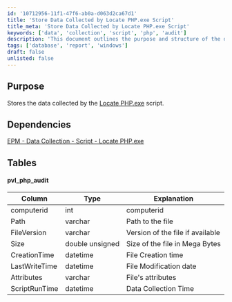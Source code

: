 ```yaml
---
id: '10712956-11f1-47f6-ab0a-d063d2ca67d1'
title: 'Store Data Collected by Locate PHP.exe Script'
title_meta: 'Store Data Collected by Locate PHP.exe Script'
keywords: ['data', 'collection', 'script', 'php', 'audit']
description: 'This document outlines the purpose and structure of the data storage for the Locate PHP.exe script, detailing its dependencies and the specific tables used for data collection.'
tags: ['database', 'report', 'windows']
draft: false
unlisted: false
---
```

## Purpose

Stores the data collected by the [Locate PHP.exe](https://proval.itglue.com/DOC-5078775-16245023) script.

## Dependencies

[EPM - Data Collection - Script - Locate PHP.exe](https://proval.itglue.com/DOC-5078775-16245023)

## Tables

#### pvl_php_audit

| Column          | Type                | Explanation                     |
|-----------------|---------------------|---------------------------------|
| computerid      | int                 | computerid                      |
| Path            | varchar             | Path to the file               |
| FileVersion     | varchar             | Version of the file if available|
| Size            | double unsigned      | Size of the file in Mega Bytes |
| CreationTime    | datetime            | File Creation time              |
| LastWriteTime   | datetime            | File Modification date          |
| Attributes      | varchar             | File's attributes               |
| ScriptRunTime   | datetime            | Data Collection Time            |











